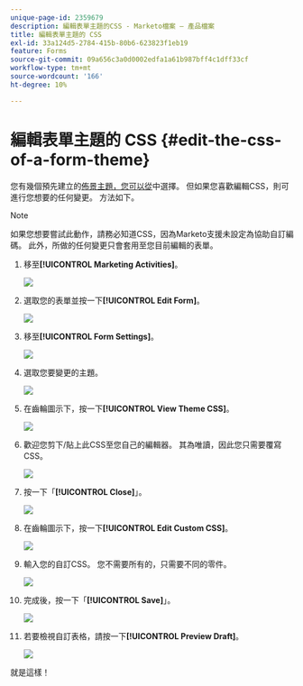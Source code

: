 ```yaml
---
unique-page-id: 2359679
description: 編輯表單主題的CSS - Marketo檔案 — 產品檔案
title: 編輯表單主題的 CSS
exl-id: 33a124d5-2784-415b-80b6-623823f1eb19
feature: Forms
source-git-commit: 09a656c3a0d0002edfa1a61b987bff4c1dff33cf
workflow-type: tm+mt
source-wordcount: '166'
ht-degree: 10%

---
```


# 編輯表單主題的 CSS {#edit-the-css-of-a-form-theme}

您有幾個預先建立的[佈景主題，您可以從](/help/marketo/product-docs/demand-generation/forms/creating-a-form/select-a-form-theme.md)中選擇。 但如果您喜歡編輯CSS，則可進行您想要的任何變更。 方法如下。

>[!NOTE]
>
>如果您想要嘗試此動作，請務必知道CSS，因為Marketo支援未設定為協助自訂編碼。 此外，所做的任何變更只會套用至您目前編輯的表單。

1. 移至&#x200B;**[!UICONTROL Marketing Activities]**。

   ![](assets/login-marketing-activities-5.png)

1. 選取您的表單並按一下&#x200B;**[!UICONTROL Edit Form]**。

   ![](assets/image2014-9-15-14-3a37-3a7.png)

1. 移至&#x200B;**[!UICONTROL Form Settings]**。

   ![](assets/image2014-9-15-14-3a37-3a42.png)

1. 選取您要變更的主題。

   ![](assets/image2014-9-15-14-3a37-3a54.png)

1. 在齒輪圖示下，按一下&#x200B;**[!UICONTROL View Theme CSS]**。

   ![](assets/image2014-9-15-14-3a38-3a18.png)

1. 歡迎您剪下/貼上此CSS至您自己的編輯器。 其為唯讀，因此您只需要覆寫CSS。

   ![](assets/image2014-9-15-14-3a38-3a29.png)

1. 按一下「**[!UICONTROL Close]**」。

   ![](assets/image2014-9-15-14-3a38-3a46.png)

1. 在齒輪圖示下，按一下&#x200B;**[!UICONTROL Edit Custom CSS]**。

   ![](assets/image2014-9-15-14-3a39-3a5.png)

1. 輸入您的自訂CSS。 您不需要所有的，只需要不同的零件。

   ![](assets/image2014-9-15-14-3a39-3a21.png)

1. 完成後，按一下「**[!UICONTROL Save]**」。

   ![](assets/image2014-9-15-14-3a39-3a30.png)

1. 若要檢視自訂表格，請按一下&#x200B;**[!UICONTROL Preview Draft]**。

   ![](assets/image2014-9-15-14-3a39-3a50.png)

就是這樣！
